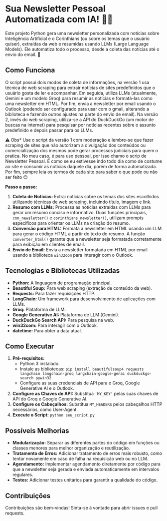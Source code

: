 # Sua Newsletter Pessoal Automatizada com IA! 📰🤖

Este projeto Python gera uma newsletter personalizada com notícias sobre Inteligência Artificial e o Corinthians (ou sobre os temas que o usuário quiser), extraídas da web e resumidas usando LLMs (Large Language Models). Ele automatiza todo o processo, desde a coleta das notícias até o envio do email. 💌


## Como Funciona

O script possuí dois modos de coleta de informações, na versão 1 usa técnica de web scraping para extrair notícias de sites predefinidos que o usuário gosta de ler e acompanhar. Em seguida, utiliza LLMs (atualmente, Gemini e um modelo Groq) para resumir as notícias e formatá-las como uma newsletter em HTML. Por fim, envia a newsletter por email usando o Outlook (podendo ser configurado para usar com o gmail, alterando a biblioteca e fazendo outros ajustes na parte do envio de email).
Na versão 2, invés do web scraping, utiliza-se a API do DuckDuckGo (um motor de buscas na internet) para pesquisar por notícias recentes sobre o assunto predefinido e depois passar para os LLMs.

⚠️ Obs* Use o script da versão 1 com moderação e lembre-se que fazer scraping de sites que não autorizam a divulgação dos conteúdos ou comercialização dos mesmos pode gerar processos judiciais para quem o pratica. No meu caso, é para uso pessoal, por isso chamo o scrip de Newsletter Pessoal. É como se eu estivesse indo todo dia como de costume ao site e consumir as notícias daquele dia, porém de forma automatizada. Por fim, sempre leia os termos de cada site para saber o que pode ou não ser feito 😉

**Passo a passo:**

1. **Coleta de Notícias:** Extrai notícias sobre os temas dos sites escolhidos utilizando técnicas de web scraping, incluindo título, imagem e link.
2. **Resumo com LLMs:** Processa as notícias extraídas com LLMs para gerar um resumo conciso e informativo. Duas funções principais, `cnn_newsletter()` e `corinthians_newsletter()`, utilizam prompts específicos para orientar os LLMs na criação do resumo.
3. **Conversão para HTML:** Formata a newsletter em HTML usando um LLM para gerar o código HTML a partir do texto do resumo. A função `converter_html()` garante que a newsletter seja formatada corretamente para exibição em clientes de email.
4. **Envio de Email:** Envia a newsletter formatada em HTML por email usando a biblioteca `win32com` para interagir com o Outlook.


## Tecnologias e Bibliotecas Utilizadas

* **Python:** A linguagem de programação principal.
* **Beautiful Soup:** Para web scraping (extração de conteúdo da web).
* **Requests:** Para fazer requisições HTTP.
* **LangChain:** Um framework para desenvolvimento de aplicações com LLMs.
* **Groq:** Plataforma de LLM.
* **Google Generative AI:**  Plataforma de LLM (Gemini).
* **DuckDuckGo Search API:**  Para pesquisa na web.
* **win32com:** Para interagir com o Outlook.
* **datetime:** Para obter a data atual.

## Como Executar

1. **Pré-requisitos:**
    * Python 3 instalado.
    * Instale as bibliotecas: `pip install beautifulsoup4 requests langchain langchain-groq langchain-google-genai duckduckgo-search pywin32`
    * Configure as suas credenciais de API para o Groq, Google Generative AI e o Outlook.
2. **Configure as Chaves de API:** Substitua `'MY_KEY'`  pelas suas chaves de API do Groq e Google Generative AI.
3. **Configure os Cabeçalhos:** Substitua `MY_HEADERS` pelos cabeçalhos HTTP necessários, como User-Agent.
4. **Execute o Script:** `python seu_script.py`

## Possíveis Melhorias

* **Modularização:** Separar as diferentes partes do código em funções ou classes menores para melhor organização e reutilização.
* **Tratamento de Erros:** Adicionar tratamento de erros mais robusto, como tentar novamente em caso de falha na requisição web ou no LLM.
* **Agendamento:** Implementar agendamento diretamente por código para que a newsletter seja gerada e enviada automaticamente em intervalos regulares.
* **Testes:** Adicionar testes unitários para garantir a qualidade do código.

## Contribuições

Contribuições são bem-vindas! Sinta-se à vontade para abrir issues e pull requests.
